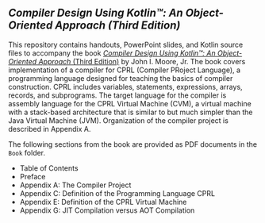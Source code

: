 ## *Compiler Design Using Kotlin&trade;: An Object-Oriented Approach (Third Edition)*
This repository contains handouts, PowerPoint slides, and Kotlin source files to accompany the book
[*Compiler Design Using Kotlin&trade;: An Object-Oriented Approach* (Third Edition)](https://www.amazon.com/Compiler-Design-Using-Kotlin-Object-Oriented/dp/173413917X/)
by John I. Moore, Jr.  The book covers implementation of a compiler for CPRL (Compiler PRoject Language),
a programming language designed for teaching the basics of compiler construction.  CPRL includes
variables, statements, expressions, arrays, records, and subprograms.  The target language for the
compiler is assembly language for the CPRL Virtual Machine (CVM), a virtual machine with a stack-based
architecture that is similar to but much simpler than the Java Virtual Machine (JVM).  Organization of
the compiler project is described in Appendix A.

The following sections from the book are provided as PDF documents in the `Book` folder.
* Table of Contents
* Preface
* Appendix A: The Compiler Project
* Appendix C: Definition of the Programming Language CPRL
* Appendix E: Definition of the CPRL Virtual Machine
* Appendix G: JIT Compilation versus AOT Compilation
